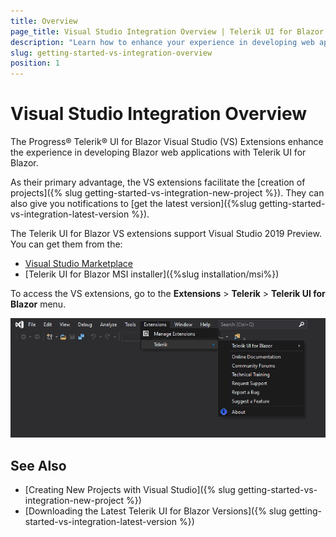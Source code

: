 ```yaml
---
title: Overview
page_title: Visual Studio Integration Overview | Telerik UI for Blazor
description: "Learn how to enhance your experience in developing web applications with Progress Telerik UI for Blazor."
slug: getting-started-vs-integration-overview
position: 1
---
```


# Visual Studio Integration Overview

The Progress&reg; Telerik&reg; UI for Blazor Visual Studio (VS) Extensions enhance the experience in developing Blazor web applications with Telerik UI for Blazor.

As their primary advantage, the VS extensions facilitate the [creation of projects]({% slug getting-started-vs-integration-new-project %}). They can also give you notifications to [get the latest version]({%slug getting-started-vs-integration-latest-version %}).

The Telerik UI for Blazor VS extensions support Visual Studio 2019 Preview. You can get them from the:

* [Visual Studio Marketplace](https://marketplace.visualstudio.com/items?itemName=TelerikInc.TelerikBlazorVSExtensions)
* [Telerik UI for Blazor MSI installer]({%slug installation/msi%})

To access the VS extensions, go to the **Extensions** > **Telerik** > **Telerik UI for Blazor** menu.

![](images/open-vs-extensions.png)



## See Also

* [Creating New Projects with Visual Studio]({% slug getting-started-vs-integration-new-project %})
* [Downloading the Latest Telerik UI for Blazor Versions]({% slug getting-started-vs-integration-latest-version %})
